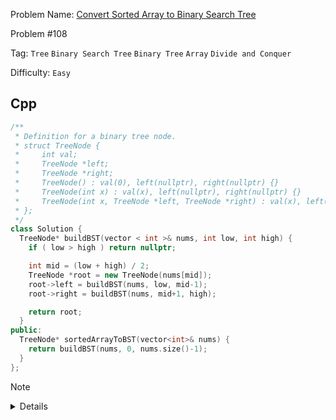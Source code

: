 Problem Name: [Convert Sorted Array to Binary Search Tree](https://leetcode.com/problems/convert-sorted-array-to-binary-search-tree/description/)

Problem #108

Tag: `Tree` `Binary Search Tree` `Binary Tree` `Array` `Divide and Conquer`

Difficulty: `Easy`

## Cpp

```cpp
/**
 * Definition for a binary tree node.
 * struct TreeNode {
 *     int val;
 *     TreeNode *left;
 *     TreeNode *right;
 *     TreeNode() : val(0), left(nullptr), right(nullptr) {}
 *     TreeNode(int x) : val(x), left(nullptr), right(nullptr) {}
 *     TreeNode(int x, TreeNode *left, TreeNode *right) : val(x), left(left), right(right) {}
 * };
 */
class Solution {
  TreeNode* buildBST(vector < int >& nums, int low, int high) {
    if ( low > high ) return nullptr;

    int mid = (low + high) / 2;
    TreeNode *root = new TreeNode(nums[mid]);
    root->left = buildBST(nums, low, mid-1);
    root->right = buildBST(nums, mid+1, high);

    return root;
  }
public:
  TreeNode* sortedArrayToBST(vector<int>& nums) {
    return buildBST(nums, 0, nums.size()-1);
  }
};
```

> [!NOTE]
>
> <details>
>   <li>Use pre-order traversal</li>
>   <li>Find the middle element of the given array & create a node</li>
>   <li>Traverse <code>low</code> to <code>mid-1</code> & link it with <code>left</code> pointer of the newly created node</li>
>   <li>And traverse <code>mid+1</code> to <code>high</code> & link it with <code>right</code> pointer of newly created node</li>
> </details>
